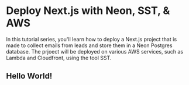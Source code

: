 # Deploy Next.js with Neon, SST, & AWS

In this tutorial series, you'll learn how to deploy a Next.js project that is made to collect emails from leads and store them in a Neon Postgres database. The prjoect will be deployed on various AWS services, such as Lambda and Cloudfront, using the tool SST.


## Hello World!